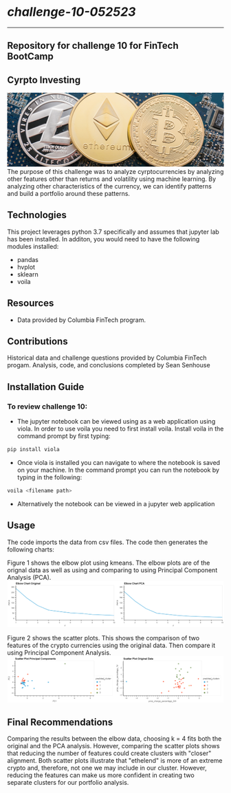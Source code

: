 # *challenge-10-052523*
---
**Repository for challenge 10 for FinTech BootCamp**
---
## Cyrpto Investing

![Image used from original FinTech challenge files](/Starter_Code/images/10-5-challenge-image.png)
The purpose of this challenge was to analyze cyrptocurrencies by analyzing other features other than returns and volatility using machine learning. By analyzing other characteristics of the currency, we can identify patterns and build a portfolio around these patterns. 

## Technologies

This project leverages python 3.7 specifically and assumes that jupyter lab has been installed. In additon, you would need to have the following modules installed:
* pandas
* hvplot
* sklearn
* voila

## Resources
* Data provided by Columbia FinTech program.

## Contributions 

Historical data and challenge questions provided by Columbia FinTech progam.
Analysis, code, and conclusions completed by Sean Senhouse

## Installation Guide
### To review challenge 10:

* The jupyter notebook can be viewed using as a web application using viola. In order to use voila you need to first install voila. Install voila in the command prompt by first typing:

```python
pip install viola
```
* Once viola is installed you can navigate to where the notebook is saved on your machine. In the command prompt you can run the notebook by typing in the following:

```python
voila <filename path> 
```

* Alternatively the notebook can be viewed in a jupyter web application

## Usage
The code imports the data from csv files. The code then generates the following charts: 

Figure 1 shows the elbow plot using kmeans. The elbow plots are of the orignal data as well as using and comparing to using Principal Component Analysis (PCA). 
![elbow_plots](/Starter_Code/images/elbow_plots.png)

Figure 2 shows the scatter plots. This shows the comparison of two features of the crypto currencies using the original data. Then compare it using Principal Component Analysis. 
![scatter_plots](/Starter_Code/images/scatter_plots.png)

## Final Recommendations
Comparing the results between the elbow data, choosing k = 4 fits both the original and the PCA analysis. However, comparing the scatter plots shows that reducing the number of features could create clusters with "closer" alignment. Both scatter plots illustrate that "ethelend" is more of an extreme crypto and, therefore, not one we may include in our cluster. However, reducing the features can make us more confident in creating two separate clusters for our portfolio analysis.